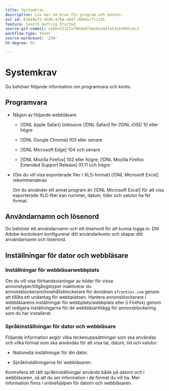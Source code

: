 ```yaml
---
title: Systemkrav
description: Läs mer om krav för program och konton.
exl-id: 818494f2-45d6-4788-a847-d80dec711245
feature: Search Getting Started
source-git-commit: e16bc62127a708de8f4deb1eddfa53a14405cbc2
workflow-type: tm+mt
source-wordcount: '234'
ht-degree: 0%

---
```


# Systemkrav

Du behöver följande information om programvara och konto.

## Programvara

* Någon av följande webbläsare:

   * [!DNL Apple Safari] (inklusive [!DNL Safari] för [!DNL iOS]) 10 eller högre

   * [!DNL Google Chrome] 103 eller senare

   * [!DNL Microsoft Edge] 104 och senare

   * [!DNL Mozilla Firefox] 102 eller högre; [!DNL Mozilla Firefox Extended Support Release] 91.11 och högre

* (Om du vill visa exporterade filer i XLS-format) [!DNL Microsoft Excel] rekommenderas

  Om du använder ett annat program än [!DNL Microsoft Excel] för att visa exporterade XLS-filer kan nummer, datum, tider och valutor ha fel format.

## Användarnamn och lösenord

Du behöver ett användarnamn och ett lösenord för att kunna logga in. Ditt Adobe-kontoteam konfigurerar ditt användarkonto och skapar ditt användarnamn och lösenord.

## Inställningar för dator och webbläsare

### Inställningar för webbläsarwebbplats

Om du vill visa förhandsvisningar av bilder för vissa annonstyper/tillgångstyper inaktiverar du annonsblockerare/innehållsblockerare för domänen `efrontier.com` genom att tillåta ett undantag för webbplatsen. Hantera annonsblockerare i webbläsarens inställningar för webbplats/webbplats eller (i Firefox) genom att redigera inställningarna för de webbläsartillägg för annonsblockering som du har installerat.

### Språkinställningar för dator och webbläsare

Följande information avgör vilka teckenuppsättningar som ska användas och vilka format som ska användas för att visa tal, datum, tid och valutor:

* Nationella inställningar för din dator.

* Språkinställningarna för webbläsaren.

Kontrollera att rätt språkinställningar används både på datorn och i webbläsaren, så att du ser information i de format du vill ha. Mer information finns i onlinehjälpen för datorn och webbläsaren.
